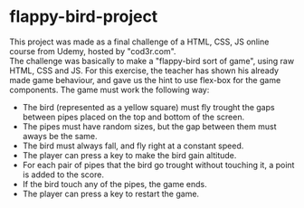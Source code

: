 # flappy-bird-project
This project was made as a final challenge of a HTML, CSS, JS online course from Udemy, hosted by "cod3r.com".  
The challenge was basically to make a "flappy-bird sort of game", using raw HTML, CSS and JS. For this exercise, the teacher has shown his already made game behaviour, and gave us the hint to use flex-box for the game components. 
The game must work the following way: 
- The bird (represented as a yellow square) must fly trought the gaps between pipes placed on the top and bottom of the screen. 
- The pipes must have random sizes, but the gap between them must aways be the same.
- The bird must always fall, and fly right at a constant speed.
- The player can press a key to make the bird gain altitude.
- For each pair of pipes that the bird go trought without touching it, a point is added to the score. 
- If the bird touch any of the pipes, the game ends.
- The player can press a key to restart the game. 
